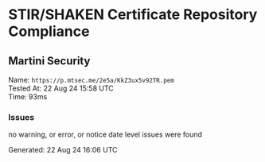 # STIR/SHAKEN Certificate Repository Compliance

## Martini Security

Name: `https://p.mtsec.me/2e5a/KkZ3ux5v92TR.pem`\
Tested At: 22 Aug 24 15:58 UTC\
Time: 93ms

### Issues

no warning, or error, or notice date level issues were found

Generated: 22 Aug 24 16:06 UTC